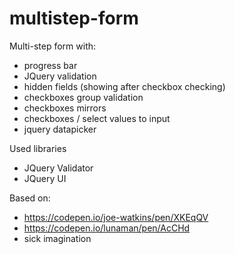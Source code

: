 # multistep-form
Multi-step form with:
- progress bar
- JQuery validation
- hidden fields (showing after checkbox checking)
- checkboxes group validation
- checkboxes mirrors
- checkboxes / select values to input
- jquery datapicker

Used libraries
- JQuery Validator
- JQuery UI

Based on: 
- https://codepen.io/joe-watkins/pen/XKEqQV
- https://codepen.io/lunaman/pen/AcCHd
- sick imagination